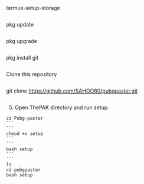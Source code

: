 termux-setup-storage
```
```
pkg update 
```
```
pkg upgrade
```
```
pkg install git
```
```
Clone this repository
```
```
git clone https://github.com/SAHOO60/pubgpaster.git
```
```
5. Open ThePAK directory and run setup.
``````
cd Pubg-paster
```
```
chmod +x setup
```
```
bash setup
```
```
ls
cd pubgpaster
bash setup
